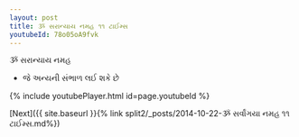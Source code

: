 ```yaml
---
layout: post
title: ૐ સરાન્યાય નમહ ૧૧ ટાઈમ્સ
youtubeId: 78o05oA9fvk
---
```

 
 
 ૐ સરાન્યાય નમહ  
 
 -  જે અન્યની સંભાળ લઈ શકે છે 
 
  
 
  
 
 
 
 
 
 


{% include youtubePlayer.html id=page.youtubeId %}
 
[Next]({{ site.baseurl }}{% link  split2/_posts/2014-10-22-ૐ સર્વાંગયા નમહ ૧૧ ટાઈમ્સ.md%})
 
